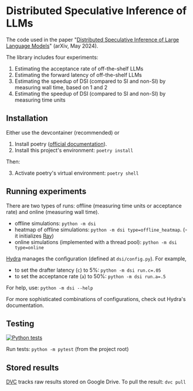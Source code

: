 # Distributed Speculative Inference of LLMs

The code used in the paper "[Distributed Speculative Inference of Large Language Models](https://arxiv.org/abs/2405.14105)" (arXiv, May 2024).

The library includes four experiments:
1. Estimating the acceptance rate of off-the-shelf LLMs
2. Estimating the forward latency of off-the-shelf LLMs
3. Estimating the speedup of DSI (compared to SI and non-SI) by measuring wall time, based on 1 and 2
4. Estimating the speedup of DSI (compared to SI and non-SI) by measuring time units

## Installation

Either use the devcontainer (recommended) or

1. Install poetry ([official documentation](https://python-poetry.org/docs/#installation)).
2. Install this project's environment: `poetry install`

Then:

3. Activate poetry's virtual environment: `poetry shell`

## Running experiments

There are two types of runs: offline (measuring time units or acceptance rate) and online (measuring wall time).

- offline simulations: `python -m dsi`
- heatmap of offline simulations: `python -m dsi type=offline_heatmap`. (- it initializes [Ray](https://docs.ray.io/en/latest/ray-core/walkthrough.html))
- online simulations (implemented with a thread pool): `python -m dsi type=online`

[Hydra](https://hydra.cc/docs/intro/) manages the configuration (defined at `dsi/config.py`). For example,
- to set the drafter latency (`c`) to 5%: `python -m dsi run.c=.05`
- to set the acceptance rate (`a`) to 50%:
`python -m dsi run.a=.5`

For help, use:
`python -m dsi --help`

For more sophisticated combinations of configurations, check out Hydra's documentation.

## Testing

[![Python tests](https://github.com/keyboardAnt/distributed-speculative-inference/actions/workflows/python-tests.yaml/badge.svg)](https://github.com/keyboardAnt/distributed-speculative-inference/actions/workflows/python-tests.yaml)

Run tests: `python -m pytest` (from the project root)

## Stored results

[DVC](https://dvc.org/doc) tracks raw results stored on Google Drive. To pull the result: `dvc pull`

